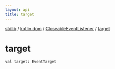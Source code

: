 ```yaml
---
layout: api
title: target
---
```

[stdlib](../../index.md) / [kotlin.dom](../index.md) / [CloseableEventListener](index.md) / [target](target.md)

# target

```
val target: EventTarget
```

